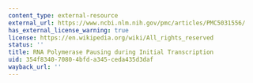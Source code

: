```yaml
---
content_type: external-resource
external_url: https://www.ncbi.nlm.nih.gov/pmc/articles/PMC5031556/
has_external_license_warning: true
license: https://en.wikipedia.org/wiki/All_rights_reserved
status: ''
title: RNA Polymerase Pausing during Initial Transcription
uid: 354f8340-7080-4bfd-a345-ceda435d3daf
wayback_url: ''
---
```

